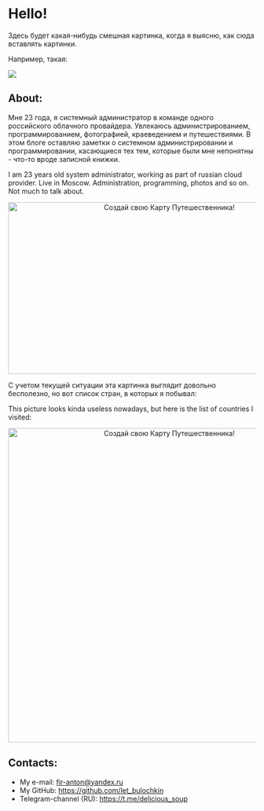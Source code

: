 # **Hello!**

Здесь будет какая-нибудь смешная картинка, когда я выясню, как сюда вставлять картинки.

Например, такая:

<p align="center"><img src="https://xkcd.ru/i/148_v1.png" style="display: block; " /></p>

## About:

Мне 23 года, я системный администратор в команде одного российского облачного провайдера. Увлекаюсь администрированием, программированием, фотографией, краеведением и путешествиями. В этом блоге оставляю заметки о системном администрировании и программировании, касающиеся тех тем, которые были мне непонятны - что-то вроде записной книжки.

I am 23 years old system administrator, working as part of russian cloud provider. Live in Moscow. Administration, programming, photos and so on. Not much to talk about.

<p align="center"><a href="https://visited.ru/"><img width="640" height="350" src="https://visited.ru/rumap.php?visited=RKRRTAVLAVORIVAKGDKLUKOSLENLIPMOSNIZNGRPSKROSRYASMOTVETULYAR" alt="Создай свою Карту Путешественника!" border="0"></a></p>

С учетом текущей ситуации эта картинка выглядит довольно бесполезно, но вот список стран, в которых я побывал:

This picture looks kinda useless nowadays, but here is the list of countries I visited:

<p align="center"><a href="https://visited.ru/"><img width="640" src="https://visited.ru/flagmap.php?visited=EGATBYBEHRCZDKEEFIFRDEHUITLVNLNOPLPTRUSKSIESTRMMLKVN" alt="Создай свою Карту Путешественника!" border="0"></a></p>

## Contacts:

* My e-mail: fir-anton@yandex.ru
* My GitHub: https://github.com/let_bulochkin
* Telegram-channel (RU): https://t.me/delicious_soup
